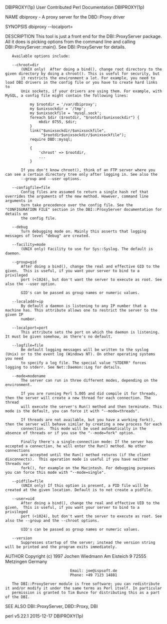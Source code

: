 DBIPROXY(1p)                                            User Contributed Perl Documentation                                           DBIPROXY(1p)

NAME
       dbiproxy - A proxy server for the DBD::Proxy driver

SYNOPSIS
           dbiproxy <options> --localport=<port>

DESCRIPTION
       This tool is just a front end for the DBI::ProxyServer package. All it does is picking options from the command line and calling
       DBI::ProxyServer::main(). See DBI::ProxyServer for details.

       Available options include:

       --chroot=dir
           (UNIX only)  After doing a bind(), change root directory to the given directory by doing a chroot(). This is useful for security, but
           it restricts the environment a lot. For example, you need to load DBI drivers in the config file or you have to create hard links to
           Unix sockets, if your drivers are using them. For example, with MySQL, a config file might contain the following lines:

               my $rootdir = '/var/dbiproxy';
               my $unixsockdir = '/tmp';
               my $unixsockfile = 'mysql.sock';
               foreach $dir ($rootdir, "$rootdir$unixsockdir") {
                   mkdir 0755, $dir;
               }
               link("$unixsockdir/$unixsockfile",
                    "$rootdir$unixsockdir/$unixsockfile");
               require DBD::mysql;

               {
                   'chroot' => $rootdir,
                   ...
               }

           If you don't know chroot(), think of an FTP server where you can see a certain directory tree only after logging in. See also the
           --group and --user options.

       --configfile=file
           Config files are assumed to return a single hash ref that overrides the arguments of the new method. However, command line arguments in
           turn take precedence over the config file. See the "CONFIGURATION FILE" section in the DBI::ProxyServer documentation for details on
           the config file.

       --debug
           Turn debugging mode on. Mainly this asserts that logging messages of level "debug" are created.

       --facility=mode
           (UNIX only) Facility to use for Sys::Syslog. The default is daemon.

       --group=gid
           After doing a bind(), change the real and effective GID to the given.  This is useful, if you want your server to bind to a privileged
           port (<1024), but don't want the server to execute as root. See also the --user option.

           GID's can be passed as group names or numeric values.

       --localaddr=ip
           By default a daemon is listening to any IP number that a machine has. This attribute allows one to restrict the server to the given IP
           number.

       --localport=port
           This attribute sets the port on which the daemon is listening. It must be given somehow, as there's no default.

       --logfile=file
           Be default logging messages will be written to the syslog (Unix) or to the event log (Windows NT). On other operating systems you need
           to specify a log file. The special value "STDERR" forces logging to stderr. See Net::Daemon::Log for details.

       --mode=modename
           The server can run in three different modes, depending on the environment.

           If you are running Perl 5.005 and did compile it for threads, then the server will create a new thread for each connection. The thread
           will execute the server's Run() method and then terminate. This mode is the default, you can force it with "--mode=threads".

           If threads are not available, but you have a working fork(), then the server will behave similar by creating a new process for each
           connection.  This mode will be used automatically in the absence of threads or if you use the "--mode=fork" option.

           Finally there's a single-connection mode: If the server has accepted a connection, he will enter the Run() method. No other connections
           are accepted until the Run() method returns (if the client disconnects).  This operation mode is useful if you have neither threads nor
           fork(), for example on the Macintosh. For debugging purposes you can force this mode with "--mode=single".

       --pidfile=file
           (UNIX only) If this option is present, a PID file will be created at the given location. Default is to not create a pidfile.

       --user=uid
           After doing a bind(), change the real and effective UID to the given.  This is useful, if you want your server to bind to a privileged
           port (<1024), but don't want the server to execute as root. See also the --group and the --chroot options.

           UID's can be passed as group names or numeric values.

       --version
           Suppresses startup of the server; instead the version string will be printed and the program exits immediately.

AUTHOR
           Copyright (c) 1997    Jochen Wiedmann
                                 Am Eisteich 9
                                 72555 Metzingen
                                 Germany

                                 Email: joe@ispsoft.de
                                 Phone: +49 7123 14881

       The DBI::ProxyServer module is free software; you can redistribute it and/or modify it under the same terms as Perl itself. In particular
       permission is granted to Tim Bunce for distributing this as a part of the DBI.

SEE ALSO
       DBI::ProxyServer, DBD::Proxy, DBI

perl v5.22.1                                                        2015-12-17                                                        DBIPROXY(1p)
